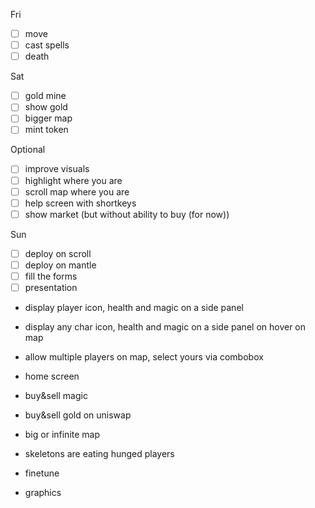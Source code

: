Fri
- [ ] move
- [ ] cast spells
- [ ] death

Sat
- [ ] gold mine
- [ ] show gold
- [ ] bigger map
- [ ] mint token

Optional
- [ ] improve visuals
- [ ] highlight where you are
- [ ] scroll map where you are
- [ ] help screen with shortkeys
- [ ] show market (but without ability to buy (for now))

Sun
- [ ] deploy on scroll
- [ ] deploy on mantle
- [ ] fill the forms
- [ ] presentation

- display player icon, health and magic on a side panel
- display any char icon, health and magic on a side panel on hover on map
- allow multiple players on map, select yours via combobox

- home screen
- buy&sell magic
- buy&sell gold on uniswap
- big or infinite map
- skeletons are eating hunged players

- finetune
- graphics
